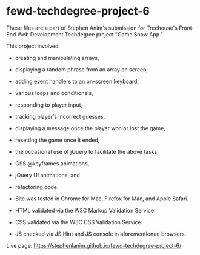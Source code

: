 # fewd-techdegree-project-6

These files are a part of Stephen Anim's submission for Treehouse's Front-End Web Development Techdegree project "Game Show App."

This project involved:
- creating and manipulating arrays,
- displaying a random phrase from an array on screen,
- adding event handlers to an on-screen keyboard,
- various loops and conditionals,
- responding to player input,
- tracking player's incorrect guesses,
- displaying a message once the player won or lost the game,
- resetting the game once it ended,
- the occasional use of jQuery to facilitate the above tasks,
- CSS @keyframes animations,
- jQuery UI animations, and
- refactoring code.

- Site was tested in Chrome for Mac, Firefox for Mac, and Apple Safari.
- HTML validated via the W3C Markup Validation Service.
- CSS validated via the W3C CSS Validation Service.
- JS checked via JS Hint and JS console in aforementioned browsers.

Live page: https://stephenlanim.github.io/fewd-techdegree-project-6/

